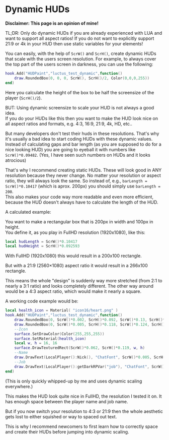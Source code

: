 # Dynamic HUDs

**Disclaimer: This page is an opinion of mine!**

TL;DR: Only do dynamic HUDs if you are already experienced with LUA and want to support all aspect ratios! If you do not want to explicitly support 21:9 or 4k in your HUD then use static variables for your elements!

You can easily, with the help of `ScrW()` and `ScrH()`, create dynamic HUDs that scale with the users screen resolution. For example, to always cover the top part of the users screen in darkness, you can use the following:

``` lua
hook.Add("HUDPaint","luctus_test_dynamic",function()
    draw.RoundedBox(0, 0, 0, ScrW(), ScrH()/2, Color(0,0,0,255))
end)
```

Here you calculate the height of the box to be half the screensize of the player (`ScrH()/2`).

BUT: Using dynamic screensize to scale your HUD is not always a good idea.  
If you do your HUDs like this then you want to make the HUD look nice on all aspect ratios and formats, e.g. 4:3, 16:9, 21:9, 4k, HD, etc..  

But many developers don't test their huds in these resolutions. That's why it's usually a bad idea to start coding HUDs with these dynamic values. Instead of calculating gaps and bar length (as you are supposed to do for a nice looking HUD) you are going to eyeball it with numbers like `ScrW()*0.09482`. (Yes, I have seen such numbers on HUDs and it looks atrocious)

That's why I recommend creating static HUDs. These will look good in ANY resolution because they never change. No matter your resolution or aspect ratio, they will always look the same. So instead of, e.g., `barLength = ScrW()*0.10417` (which is aprox. 200px) you should simply use `barLength = 200`.  
This also makes your code way more readable and even more efficient, because the HUD doesn't always have to calculate the length of the HUD.

A calculated example:  

You want to make a rectangular box that is 200px in width and 100px in height.  
You define it, as you play in FullHD resolution (1920x1080), like this:

```lua
local hudLength = ScrW()*0.10417
local hudHeight = ScrH()*0.092593
```

With FullHD (1920x1080) this would result in a 200x100 rectangle.  

But with a 21:9 (2560×1080) aspect ratio it would result in a 266x100 rectangle.  

This means the whole "design" is suddenly way more stretched (from 2:1 to nearly a 3:1 ratio) and looks completely different. The other way around would be a 4:3 aspect ratio, which would make it nearly a square.

A working code example would be:

```lua
local health_icon = Material( "icon16/heart.png" )
hook.Add("HUDPaint","luctus_test_dynamic",function()
    draw.RoundedBox(0, ScrW()*0.002, ScrH()*0.092, ScrW()*0.13, ScrH()*0.052, Color(10,10,10,235))--box
    draw.RoundedBox(0, ScrW()*0.005, ScrH()*0.118, ScrW()*0.124, ScrH()*0.0185, Color(255,10,10,255))--hp
    --Icon
    surface.SetDrawColor(Color(255,255,255))
    surface.SetMaterial(health_icon)
    local w, h = 16, 16
    surface.DrawTexturedRect(ScrW()*0.062, ScrH()*0.119, w, h)
    --Name
    draw.DrawText(LocalPlayer():Nick(), "ChatFont", ScrW()*0.005, ScrH()*0.097)
    --Job
    draw.DrawText(LocalPlayer():getDarkRPVar("job"), "ChatFont", ScrW()*0.13, ScrH()*0.097, Color(255,255,255), TEXT_ALIGN_RIGHT)
end)
```

(This is only quickly whipped-up by me and uses dynamic scaling everywhere.)  

This makes the HUD look quite nice in FullHD, the resolution I tested it on. It has enough space between the player name and job name.

But if you now switch your resolution to 4:3 or 21:9 then the whole aesthetic gets lost to either squished or way to spaced out text.

This is why I recommend newcomers to first learn how to correctly space and create their HUDs before jumping into dynamic scaling.

